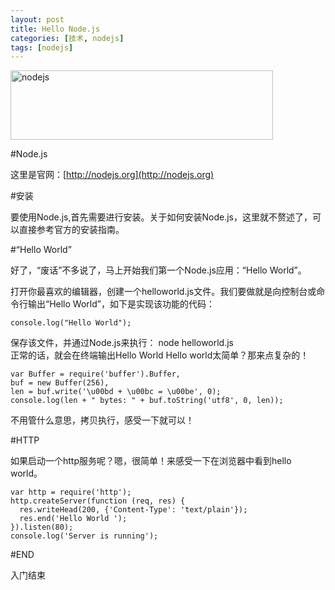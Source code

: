 ```yaml
---
layout: post
title: Hello Node.js
categories: [技术, nodejs]
tags: [nodejs]
---
```


<p><img src="http://nodejs.org/logo.png" alt="nodejs" width="420" height="111"></p>
#Node.js

这里是官网：[http://nodejs.org](http://nodejs.org)

#安装

要使用Node.js,首先需要进行安装。关于如何安装Node.js，这里就不赘述了，可以直接参考官方的安装指南。

#“Hello World”

好了，“废话”不多说了，马上开始我们第一个Node.js应用：“Hello World”。

打开你最喜欢的编辑器，创建一个helloworld.js文件。我们要做就是向控制台或命令行输出“Hello World”，如下是实现该功能的代码：

	console.log("Hello World");
保存该文件，并通过Node.js来执行：
node helloworld.js		
正常的话，就会在终端输出Hello World
Hello world太简单？那来点复杂的！

	var Buffer = require('buffer').Buffer,
	buf = new Buffer(256),
	len = buf.write('\u00bd + \u00bc = \u00be', 0);
	console.log(len + " bytes: " + buf.toString('utf8', 0, len));

不用管什么意思，拷贝执行，感受一下就可以！

#HTTP

如果启动一个http服务呢？嗯，很简单！来感受一下在浏览器中看到hello world。

	var http = require('http');
	http.createServer(function (req, res) {
	  res.writeHead(200, {'Content-Type': 'text/plain'});
	  res.end('Hello World ');
	}).listen(80);
	console.log('Server is running');

#END

入门结束